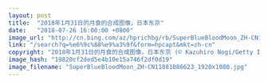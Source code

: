 ```yaml
---
layout: post
title:  "2018年1月31日的月食的合成图像，日本东京"
date:   "2018-07-26 16:00:00 +0800"
image_url: "http://cn.bing.com/az/hprichbg/rb/SuperBlueBloodMoon_ZH-CN11881086623_1920x1080.jpg"
link: "/search?q=%e6%9c%88%e9%a3%9f&form=hpcapt&mkt=zh-cn"
copyright: "2018年1月31日的月食的合成图像，日本东京 (© Kazuhiro Nogi/Getty Images)"
image_hash: "19820cf2ded5e4b10e15a746f2df0d19"
image_filename: "SuperBlueBloodMoon_ZH-CN11881086623_1920x1080.jpg"
---
```

